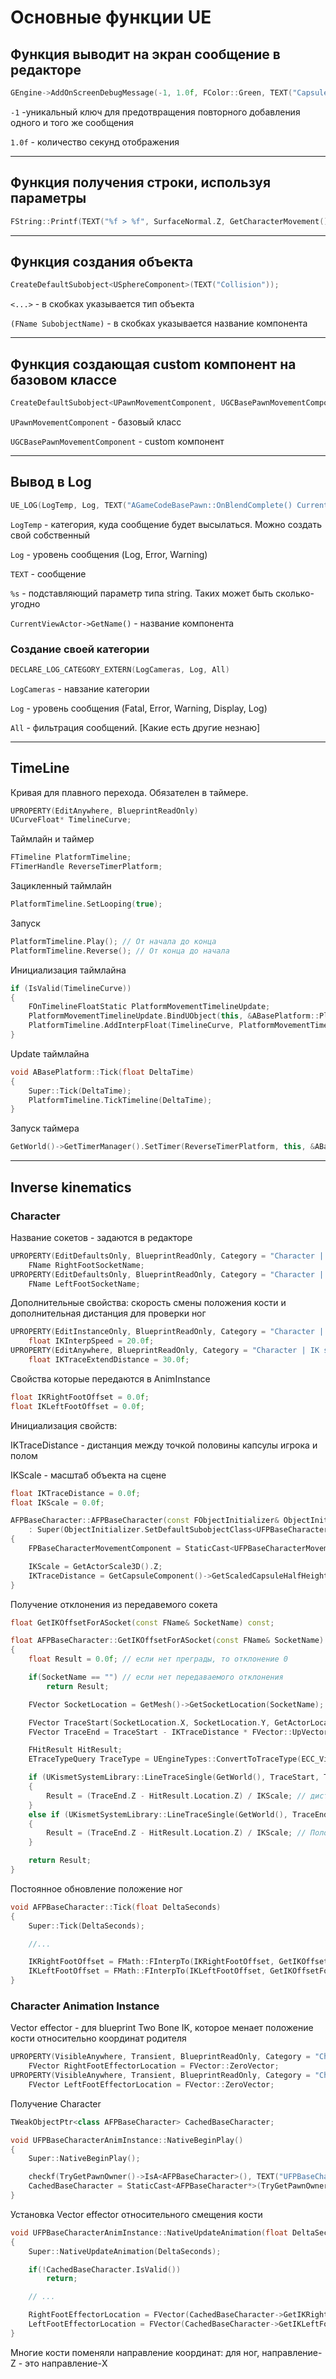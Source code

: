 # Основные функции UE

## Функция выводит на экран сообщение в редакторе

```c++
GEngine->AddOnScreenDebugMessage(-1, 1.0f, FColor::Green, TEXT("Capsule hit!"));
```

`-1` -уникальный ключ для предотвращения повторного добавления одного и того же сообщения

`1.0f` - количество секунд отображения

----

## Функция получения строки, используя параметры

```c++
FString::Printf(TEXT("%f > %f", SurfaceNormal.Z, GetCharacterMovement()))
```

----

## Функция создания объекта

```c++
CreateDefaultSubobject<USphereComponent>(TEXT("Collision"));
```

`<...>` - в скобках указывается тип объекта

`(FName SubobjectName)` - в скобках указывается название компонента

----

## Функция создающая custom компонент на базовом классе

```c++
CreateDefaultSubobject<UPawnMovementComponent, UGCBasePawnMovementComponent>(TEXT("Movement component"));
```

`UPawnMovementComponent` - базовый класс

`UGCBasePawnMovementComponent` - custom компонент

----

## Вывод в Log

```c++
UE_LOG(LogTemp, Log, TEXT("AGameCodeBasePawn::OnBlendComplete() Current view actor: %s"), *CurrentViewActor->GetName());
```

`LogTemp` - категория, куда сообщение будет высылаться. Можно создать свой собственный

`Log` - уровень сообщения (Log, Error, Warning)

`TEXT` - сообщение

`%s` - подставляющий параметр типа string. Таких может быть сколько-угодно

`CurrentViewActor->GetName()` - название компонента

### Создание своей категории

```c++
DECLARE_LOG_CATEGORY_EXTERN(LogCameras, Log, All)
```

`LogCameras` - навзание категории

`Log` - уровень сообщения (Fatal, Error, Warning, Display, Log)

`All` - фильтрация сообщений. [Какие есть другие незнаю]

----

## TimeLine

Кривая для плавного перехода. Обязателен в таймере.

```c++
UPROPERTY(EditAnywhere, BlueprintReadOnly)
UCurveFloat* TimelineCurve;
```

Таймлайн и таймер

```c++
FTimeline PlatformTimeline;
FTimerHandle ReverseTimerPlatform;
```

Зацикленный таймлайн

```c++
PlatformTimeline.SetLooping(true);
```

Запуск

```c++
PlatformTimeline.Play(); // От начала до конца
PlatformTimeline.Reverse(); // От конца до начала
```

Инициализация таймлайна

```c++
if (IsValid(TimelineCurve))
{
	FOnTimelineFloatStatic PlatformMovementTimelineUpdate;
	PlatformMovementTimelineUpdate.BindUObject(this, &ABasePlatform::PlatformTimelineUpdate);
	PlatformTimeline.AddInterpFloat(TimelineCurve, PlatformMovementTimelineUpdate);
}
```

Update таймлайна

```c++
void ABasePlatform::Tick(float DeltaTime)
{
	Super::Tick(DeltaTime);
	PlatformTimeline.TickTimeline(DeltaTime);
}
```

Запуск таймера

```c++
GetWorld()->GetTimerManager().SetTimer(ReverseTimerPlatform, this, &ABasePlatform::ReversePlatform, MaxDelay, false);
```

----

## Inverse kinematics

### Character

Название сокетов - задаются в редакторе

```c++
UPROPERTY(EditDefaultsOnly, BlueprintReadOnly, Category = "Character | IK settings")
	FName RightFootSocketName;
UPROPERTY(EditDefaultsOnly, BlueprintReadOnly, Category = "Character | IK settings")
	FName LeftFootSocketName;
```

Дополнительные свойства: скорость смены положения кости и дополнительная дистанция для проверки ног

```c++
UPROPERTY(EditInstanceOnly, BlueprintReadOnly, Category = "Character | IK settings", meta = (ClampMin = 0.0f, UIMin =0.0f))
	float IKInterpSpeed = 20.0f;
UPROPERTY(EditAnywhere, BlueprintReadOnly, Category = "Character | IK settings", meta = (ClampMin = 0.0f, UIMin = 00f))
	float IKTraceExtendDistance = 30.0f;
```

Свойства которые передаются в AnimInstance

```c++
float IKRightFootOffset = 0.0f;
float IKLeftFootOffset = 0.0f;
```

Инициализация свойств:

IKTraceDistance - дистанция между точкой половины капсулы игрока и полом

IKScale - масштаб объекта на сцене

```c++
float IKTraceDistance = 0.0f;
float IKScale = 0.0f;

AFPBaseCharacter::AFPBaseCharacter(const FObjectInitializer& ObjectInitializer)
	: Super(ObjectInitializer.SetDefaultSubobjectClass<UFPBaseCharacterMovementComponent>(ACharacter::CharacterMovementComponentName))
{
	FPBaseCharacterMovementComponent = StaticCast<UFPBaseCharacterMovementComponent*>(GetCharacterMovement());

	IKScale = GetActorScale3D().Z;
	IKTraceDistance = GetCapsuleComponent()->GetScaledCapsuleHalfHeight();
}
```

Получение отклонения из передавемого сокета

```c++
float GetIKOffsetForASocket(const FName& SocketName) const;

float AFPBaseCharacter::GetIKOffsetForASocket(const FName& SocketName) const
{
	float Result = 0.0f; // если нет преграды, то отклонение 0

	if(SocketName == "") // если нет передаваемого отклонения
		return Result;

	FVector SocketLocation = GetMesh()->GetSocketLocation(SocketName); // получение координат сокета из мирового пространства

	FVector TraceStart(SocketLocation.X, SocketLocation.Y, GetActorLocation().Z); // начало координаты - это положение сокета на уровне центра персонажа
	FVector TraceEnd = TraceStart - IKTraceDistance * FVector::UpVector; // координаты пола 

	FHitResult HitResult;
	ETraceTypeQuery TraceType = UEngineTypes::ConvertToTraceType(ECC_Visibility); // Trace типа Visibility

	if (UKismetSystemLibrary::LineTraceSingle(GetWorld(), TraceStart, TraceEnd, TraceType, true, TArray<AActor*>(), EDrawDebugTrace::ForOneFrame, HitResult, true))
	{
		Result = (TraceEnd.Z - HitResult.Location.Z) / IKScale; // дистанция между полом персонажа и преградой. Отрицательная величина
	}
	else if (UKismetSystemLibrary::LineTraceSingle(GetWorld(), TraceEnd, TraceEnd - IKTraceExtendDistance * FVector::UpVector, TraceType, true, TArray<AActor*>(), EDrawDebugTrace::ForOneFrame, HitResult, true))
	{
		Result = (TraceEnd.Z - HitResult.Location.Z) / IKScale; // Положительная величина
	}

	return Result;
}
```

Постоянное обновление положение ног

```c++
void AFPBaseCharacter::Tick(float DeltaSeconds)
{
	Super::Tick(DeltaSeconds);

	//...

	IKRightFootOffset = FMath::FInterpTo(IKRightFootOffset, GetIKOffsetForASocket(RightFootSocketName), DeltaSeconds, IKInterpSpeed);
	IKLeftFootOffset = FMath::FInterpTo(IKLeftFootOffset, GetIKOffsetForASocket(LeftFootSocketName), DeltaSeconds, IKInterpSpeed);
}
```

### Character Animation Instance

Vector effector - для blueprint Two Bone IK, которое менает положение кости относительно координат родителя

```c++
UPROPERTY(VisibleAnywhere, Transient, BlueprintReadOnly, Category = "Character | IK settings")
	FVector RightFootEffectorLocation = FVector::ZeroVector;
UPROPERTY(VisibleAnywhere, Transient, BlueprintReadOnly, Category = "Character | IK settings")
	FVector LeftFootEffectorLocation = FVector::ZeroVector;
```

Получение Character

```c++
TWeakObjectPtr<class AFPBaseCharacter> CachedBaseCharacter;

void UFPBaseCharacterAnimInstance::NativeBeginPlay()
{
	Super::NativeBeginPlay();

	checkf(TryGetPawnOwner()->IsA<AFPBaseCharacter>(), TEXT("UFPBaseCharacterAnimInstance::NativeBeginPlay() UFPBaseCharacterAnimInstance can be used only with AFPBaseCharacter"))
	CachedBaseCharacter = StaticCast<AFPBaseCharacter*>(TryGetPawnOwner());
}
```

Установка Vector effector относительного смещения кости

```c++
void UFPBaseCharacterAnimInstance::NativeUpdateAnimation(float DeltaSeconds)
{
	Super::NativeUpdateAnimation(DeltaSeconds);

	if(!CachedBaseCharacter.IsValid())
		return;

	// ...

	RightFootEffectorLocation = FVector(CachedBaseCharacter->GetIKRightFootOffset(), 0.0f, 0.0f);
	LeftFootEffectorLocation = FVector(CachedBaseCharacter->GetIKLeftFootOffset() * -1, 0.0f, 0.0f); // Левая нога имеет противоположное направление
}
```

Многие кости поменяли направление координат: для ног, направление-Z - это направление-X